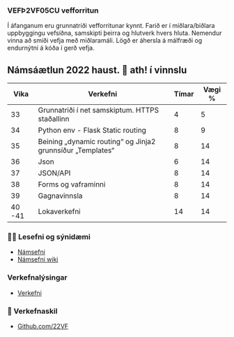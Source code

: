 ### VEFÞ2VF05CU vefforritun
Í áfanganum eru grunnatriði vefforritunar kynnt. Farið er í miðlara/biðlara uppbyggingu vefsíðna, samskipti þeirra og hlutverk hvers hluta. Nemendur vinna að smíði vefja með miðlaramáli. Lögð er áhersla á málfræði og endurnýtni á kóða í gerð vefja.

## Námsáætlun 2022 haust. 👋 ath! í vinnslu

| Vika  | Verkefni   | Tímar | Vægi % |
|---|---|---|---|
| 33  | Grunnatriði í net samskiptum. HTTPS staðallinn | 4  | 5  |
| 34  | Python env - Flask Static routing | 8  | 9  |
| 35  | Beining „dynamic routing“ og Jinja2 grunnsíður „Templates“ | 8  | 14  |
| 36  | Json | 6 | 14  |
| 37  | JSON/API | 8  | 14  |
| 38  | Forms og vaframinni | 8 | 14  |
| 39  | Gagnavinnsla | 8 | 14  |
| 40 -41  | Lokaverkefni | 14 | 14  |

### 👩‍💻 Lesefni og sýnidæmi

* [Námsefni](https://github.com/vefthroun/namsefni/)
* [Námsefni wiki](https://github.com/vefthroun/Namsefni/wiki)

### Verkefnalýsingar
* [Verkefni](https://github.com/vefthroun/Verkefni/)


### 🌈 Verkefnaskil

* [Github.com/22VF](https://github.com/22vf)


<!--

**Here are some ideas to get you started:**


🙋‍♀️ A short introduction - what is your organization all about?
 Contribution guidelines - how can the community get involved?
Useful resources - where can the community find your docs? Is there anything else the community should know?
🍿 Fun facts - what does your team eat for breakfast?
🧙 Remember, you can do mighty things with the power of [Markdown](https://docs.github.com/github/writing-on-github/getting-started-with-writing-and-formatting-on-github/basic-writing-and-formatting-syntax)
-->
